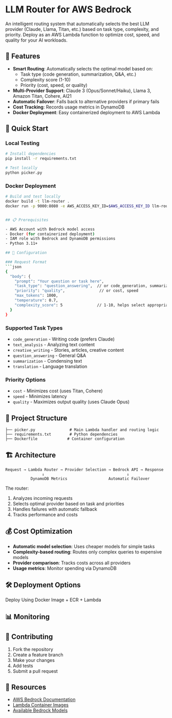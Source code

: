 # LLM Router for AWS Bedrock

An intelligent routing system that automatically selects the best LLM provider (Claude, Llama, Titan, etc.) based on task type, complexity, and priority. Deploy as an AWS Lambda function to optimize cost, speed, and quality for your AI workloads.

## 🎯 Features

- **Smart Routing**: Automatically selects the optimal model based on:
  - Task type (code generation, summarization, Q&A, etc.)
  - Complexity score (1-10)
  - Priority (cost, speed, or quality)
- **Multi-Provider Support**: Claude 3 (Opus/Sonnet/Haiku), Llama 3, Amazon Titan, Cohere, AI21
- **Automatic Failover**: Falls back to alternative providers if primary fails
- **Cost Tracking**: Records usage metrics in DynamoDB
- **Docker Deployment**: Easy containerized deployment to AWS Lambda

## 🚀 Quick Start

### Local Testing
```bash
# Install dependencies
pip install -r requirements.txt

# Test locally
python picker.py
```

### Docker Deployment
```bash
# Build and test locally
docker build -t llm-router .
docker run -p 9000:8080 -e AWS_ACCESS_KEY_ID=$AWS_ACCESS_KEY_ID llm-router


## 📋 Prerequisites

- AWS Account with Bedrock model access
- Docker (for containerized deployment)
- IAM role with Bedrock and DynamoDB permissions
- Python 3.11+

## 🔧 Configuration

### Request Format
```json
{
  "body": {
    "prompt": "Your question or task here",
    "task_type": "question_answering",  // or code_generation, summarization, etc.
    "priority": "quality",               // or cost, speed
    "max_tokens": 1000,
    "temperature": 0.7,
    "complexity_score": 5               // 1-10, helps select appropriate model
  }
}
```

### Supported Task Types
- `code_generation` - Writing code (prefers Claude)
- `text_analysis` - Analyzing text content
- `creative_writing` - Stories, articles, creative content
- `question_answering` - General Q&A
- `summarization` - Condensing text
- `translation` - Language translation

### Priority Options
- `cost` - Minimizes cost (uses Titan, Cohere)
- `speed` - Minimizes latency
- `quality` - Maximizes output quality (uses Claude Opus)

## 📁 Project Structure
```
├── picker.py               # Main Lambda handler and routing logic
├── requirements.txt        # Python dependencies
├── Dockerfile             # Container configuration
```

## 🏗️ Architecture

```
Request → Lambda Router → Provider Selection → Bedrock API → Response
                ↓                                    ↓
           DynamoDB Metrics                  Automatic Failover
```

The router:
1. Analyzes incoming requests
2. Selects optimal provider based on task and priorities
3. Handles failures with automatic fallback
4. Tracks performance and costs

## 💰 Cost Optimization

- **Automatic model selection**: Uses cheaper models for simple tasks
- **Complexity-based routing**: Routes only complex queries to expensive models
- **Provider comparison**: Tracks costs across all providers
- **Usage metrics**: Monitor spending via DynamoDB

## 🛠️ Deployment Options

Deploy Using Docker Image + ECR + Lambda


## 📊 Monitoring





## 🤝 Contributing

1. Fork the repository
2. Create a feature branch
3. Make your changes
4. Add tests
5. Submit a pull request



## 🔗 Resources

- [AWS Bedrock Documentation](https://docs.aws.amazon.com/bedrock/)
- [Lambda Container Images](https://docs.aws.amazon.com/lambda/latest/dg/images-create.html)
- [Available Bedrock Models](https://docs.aws.amazon.com/bedrock/latest/userguide/model-ids.html)
